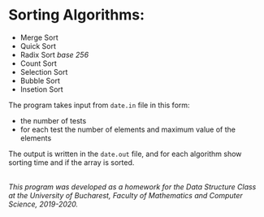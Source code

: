 # Sorting Algorithms:
 - Merge Sort
 - Quick Sort
 - Radix Sort <i> base 256 </i> 
 - Count Sort 
 - Selection Sort 
 - Bubble Sort 
 - Insetion Sort 
 
The program takes input from ```date.in``` file in this form: 
 - the number of tests
 - for each test the number of elements and maximum value of the elements 
 
 The output is written in the ```date.out``` file, and for each algorithm show sorting time and if the array is sorted.

<br />
<i>
This program was developed as a homework for the Data Structure Class 
at the University of Bucharest, Faculty of Mathematics and Computer Science, 2019-2020.
</i>
